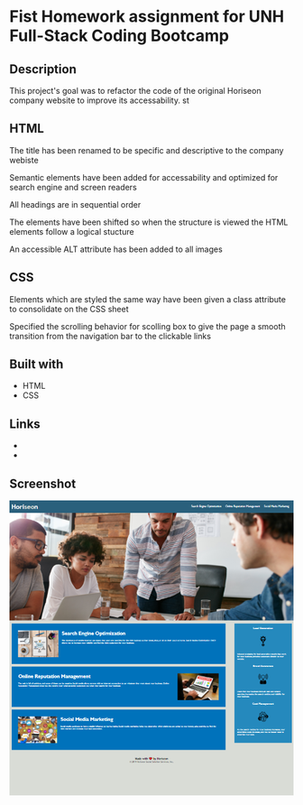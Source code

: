# Fist Homework assignment for UNH Full-Stack Coding Bootcamp


## Description


This project's goal was to refactor the code of the original Horiseon company website to improve its accessability. st


## HTML 


The title has been renamed to be specific and descriptive to the company webiste 

Semantic elements have been added for accessability and optimized for search engine and screen readers

All headings are in sequential order 

The elements have been shifted so when the structure is viewed the HTML elements follow a logical stucture

An accessible ALT attribute has been added to all images


## CSS


Elements which are styled the same way have been given a class attribute to consolidate on the CSS sheet 

Specified the scrolling behavior for scolling box to give the page a smooth transition from the navigation bar to the clickable links

## Built with

* HTML
* CSS

## Links

* 
* 



## Screenshot 
 ![screenshot](./assets/images/horiseon.PNG)

 







